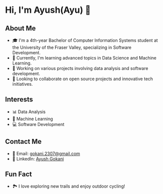 # Hi, I'm Ayush(Ayu) 👋

## About Me
- 🎓 I'm a 4th-year Bachelor of Computer Information Systems student at the University of the Fraser Valley, specializing in Software Development.
- 🌱 Currently, I'm learning advanced topics in Data Science and Machine Learning.
- 🔭 Working on various projects involving data analysis and software development.
- 🤝 Looking to collaborate on open source projects and innovative tech initiatives.

## Interests
- 📊 Data Analysis
- 🤖 Machine Learning
- 💻 Software Development

## Contact Me
- 📧 Email: gokani.2307@gmail.com
- 🔗 LinkedIn: [Ayush Gokani](https://www.linkedin.com/in/ayushgokani)

## Fun Fact
- 🏞️ I love exploring new trails and enjoy outdoor cycling!

